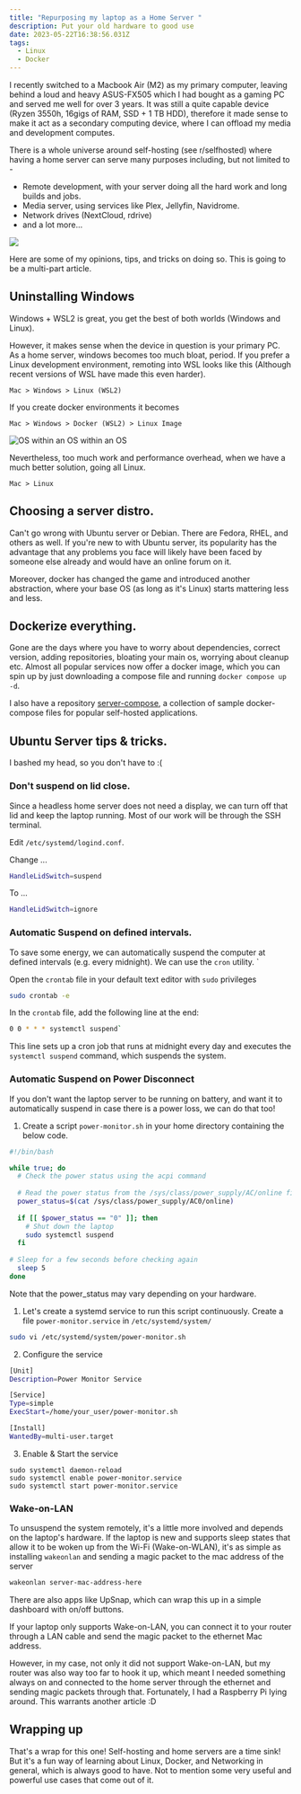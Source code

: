 ```yaml
---
title: "Repurposing my laptop as a Home Server "
description: Put your old hardware to good use
date: 2023-05-22T16:38:56.031Z
tags:
  - Linux
  - Docker
---
```

I recently switched to a Macbook Air (M2) as my primary computer, leaving behind a loud and heavy ASUS-FX505 which I had bought as a gaming PC and served me well for over 3 years. It was still a quite capable device (Ryzen 3550h, 16gigs of RAM, SSD + 1 TB HDD), therefore it made sense to make it act as a secondary computing device, where I can offload my media and development computes.

There is a whole universe around self-hosting (see r/selfhosted) where having a home server can serve many purposes including, but not limited to -

* Remote development, with your server doing all the hard work and long builds and jobs.
* Media server, using services like Plex, Jellyfin, Navidrome.
* Network drives (NextCloud, rdrive)
* and a lot more...

![](/img/rabbit-hole.png)

Here are some of my opinions, tips, and tricks on doing so. This is going to be a multi-part article.

## Uninstalling Windows

Windows + WSL2 is great, you get the best of both worlds (Windows and Linux). 

However, it makes sense when the device in question is your primary PC. As a home server, windows becomes too much bloat, period. If you prefer a Linux development environment, remoting into WSL looks like this (Although recent versions of WSL have made this even harder).

`M﻿ac > Windows > Linux (WSL2)`

If you  create docker environments it becomes

`M﻿ac > Windows > Docker (WSL2) > Linux Image`

![](/img/inception-deeper.gif "OS within an OS within an OS")

Nevertheless, too much work and performance overhead, when we have a much better solution, going all Linux.

`Mac > Linux`

## Choosing a server distro.

Can't go wrong with Ubuntu server or Debian. There are Fedora, RHEL, and others as well. If you're new to with Ubuntu server, its popularity has the advantage that any problems you face will likely have been faced by someone else already and would have an online forum on it. 

Moreover, docker has changed the game and introduced another abstraction, where your base OS (as long as it's Linux) starts mattering less and less.

## Dockerize everything.

Gone are the days where you have to worry about dependencies, correct version, adding repositories, bloating your main os, worrying about cleanup etc. Almost all popular services now offer a docker image, which you can spin up by just downloading a compose file and running `docker compose up -d`. 

I also have a repository [server-compose](https://github.com/carteakey/server-compose), a collection of sample docker-compose files for popular self-hosted applications. 

## Ubuntu Server tips & tricks.

I bashed my head, so you don't have to :(

### Don't suspend on lid close.

Since a headless home server does not need a display, we can turn off that lid and keep the laptop running. Most of our work will be through the SSH terminal.

Edit `/etc/systemd/logind.conf`.

Change ...

```bash
HandleLidSwitch=suspend
```

To ...

```bash
HandleLidSwitch=ignore
```

### Automatic Suspend on defined intervals.

To save some energy, we can automatically suspend the computer at defined intervals (e.g. every midnight). We can use the `cron` utility. `

Open the `crontab` file in your default text editor with `sudo` privileges

```bash
sudo crontab -e
```

In the `crontab` file, add the following line at the end: 

```bash
0 0 * * * systemctl suspend`
```

This line sets up a cron job that runs at midnight every day and executes the `systemctl suspend` command, which suspends the system.

### Automatic Suspend on Power Disconnect

If you don't want the laptop server to be running on battery, and want it to automatically suspend in case there is a power loss, we can do that too!

1. Create a script `power-monitor.sh` in your home directory containing the below code.

```bash
#!/bin/bash

while true; do
  # Check the power status using the acpi command
  
  # Read the power status from the /sys/class/power_supply/AC/online file
  power_status=$(cat /sys/class/power_supply/AC0/online)
  
  if [[ $power_status == "0" ]]; then
    # Shut down the laptop
    sudo systemctl suspend
  fi
  
# Sleep for a few seconds before checking again
  sleep 5
done
```

Note that the power_status may vary depending on your hardware.

1. Let's create a systemd service to run this script continuously. Create a file `power-monitor.service` in `/etc/systemd/system/` 

```bash
sudo vi /etc/systemd/system/power-monitor.sh
```

2. Configure the service 

```bash
[Unit]
Description=Power Monitor Service

[Service]
Type=simple
ExecStart=/home/your_user/power-monitor.sh

[Install]
WantedBy=multi-user.target
```

3. Enable & Start the service

```
sudo systemctl daemon-reload
sudo systemctl enable power-monitor.service
sudo systemctl start power-monitor.service
```

### Wake-on-LAN

To unsuspend the system remotely, it's a little more involved and depends on the laptop's hardware. If the laptop is new and supports sleep states that allow it to be woken up from the Wi-Fi (Wake-on-WLAN), it's as simple as installing `wakeonlan` and sending a magic packet to the mac address of the server

```bash
wakeonlan server-mac-address-here
```

There are also apps like UpSnap, which can wrap this up in a simple dashboard with on/off buttons.

If your laptop only supports Wake-on-LAN, you can connect it to your router through a LAN cable and send the magic packet to the ethernet Mac address.

However, in my case, not only it did not support Wake-on-LAN, but my router was also way too far to hook it up, which meant I needed something always on and connected to the home server through the ethernet and sending magic packets through that. Fortunately, I had a Raspberry Pi lying around. This warrants another article :D

## Wrapping up

That's a wrap for this one! 
Self-hosting and home servers are a time sink! But it's a fun way of learning about Linux, Docker, and Networking in general, which is always good to have. Not to mention some very useful and powerful use cases that come out of it.
